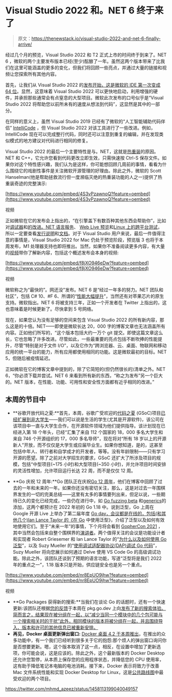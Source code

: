 # Visual Studio 2022 和。NET 6 终于来了

> 原文：<https://thenewstack.io/visual-studio-2022-and-net-6-finally-arrive/>

经过几个月的预览，Visual Studio 2022 和 T2 正式上市的时间终于到来了。NET 6 ，微软的两个主要发布版本已经(至少)酝酿了一年。虽然这两个版本带来了比我们在这里可能涵盖的更多的变化，但我们将回顾一些亮点，并通过大量的链接和视频让您探索所有其他内容。

首先，让我们从 Visual Studio 2022 的[发布开始，这是微软的 IDE 第一次](https://devblogs.microsoft.com/visualstudio/visual-studio-2022-now-available/)[变成 64 位](https://devblogs.microsoft.com/visualstudio/tag/64-bit/)。显然，这意味着 Visual Studio 2022 可以更快地启动，利用增强的硬件，并承担那些通常会有点窒息的大型项目。微软此次发布的口号似乎是“Visual Studio 2022 将帮助您以前所未有的速度从想法到代码”，这显然是其中的一部分。

在同样的意义上，虽然 Visual Studio 2019 已经有了微软的“人工智能辅助代码伴侣” [IntelliCode](https://devblogs.microsoft.com/visualstudio/tag/intellicode/) ，但 Visual Studio 2022 对该工具进行了一些改进。例如，IntelliCode 现在可以完成整行代码，同时还可以注意到重复的编辑，并在发现类似模式的地方建议对代码进行相同的修复。

Visual Studio 2022 的最后一个主要特性是与。NET，这就是[热重装](https://devblogs.microsoft.com/dotnet/update-on-net-hot-reload-progress-and-visual-studio-2022-highlights/)的原因。NET 和 C++，它允许您看到代码更改立即生效，只需快速按 Ctrl-S 保存文件。如果你对这个特性感兴趣，我们认为是这样，你可能想回顾几周前的事情，看看为什么围绕它的戏剧性事件是关注微软开源管理的好理由。除此之外，微软的 Scott Hanselman(他是帮助拯救流行但一度濒临灭绝的热重装功能的人之一)提供了热重装奇迹的完整演示:

[https://www.youtube.com/embed/4S3vPzawnoQ?feature=oembed](https://www.youtube.com/embed/4S3vPzawnoQ?feature=oembed)

视频

正如微软在它的发布会上指出的，“在引擎盖下有数百种其他东西会帮助你”，比如对[调试器](https://devblogs.microsoft.com/visualstudio/tag/debug/)和[的改进。NET 语言服务](https://devblogs.microsoft.com/visualstudio/learn-whats-new-in-net-productivity/)、 [Web Live 预览](https://devblogs.microsoft.com/visualstudio/design-your-web-forms-apps-with-web-live-preview-in-visual-studio-2022/)和[Linux 上的跨平台测试](https://docs.microsoft.com/en-us/visualstudio/test/remote-testing)，所以一定要查看[发行说明](https://docs.microsoft.com/visualstudio/releases/2022/release-notes)和[文档](https://docs.microsoft.com/visualstudio/windows/?view=vs-2022)。对于 Visual Studio 用户来说，最后一件值得注意的事情是，Visual Studio 2022 for Mac 仍处于预览阶段，预览版 3 也将于本周发布，M1 处理器支持也即将推出。当然，如果你不准备阅读更多内容，有大量的[视频](https://www.youtube.com/visualstudio)带你了解新内容，包括这个概述发布会本身的视频:

[https://www.youtube.com/embed/f8jXO946eDw?feature=oembed](https://www.youtube.com/embed/f8jXO946eDw?feature=oembed)

视频

微软称之为“最快的”。网还没"发布。NET 6 是“经过一年多的努力。NET 团队和社区”，包括 C# 10、#F 6、所谓的“[性能大幅提升](https://devblogs.microsoft.com/dotnet/performance-improvements-in-net-6/)”，当然还有对苹果芯片的原生支持。微软指出。NET 6 将被支持三年，正如一个开发者在 Twitter 上指出的，这也意味着是时候更新了。尽快拿到 5 号网络。

现在，如果您认为没有足够的空间来包含 Visual Studio 2022 的所有新内容，那么这是的十倍。NET——即使是微软长达 20，000 字的博客文章也无法涵盖所有内容。正如他们所写的，“这个版本包括大约一万个 git 提交。即使这篇文章这么长，它也忽略了许多改进。尽管如此，一些最重要的亮点包括不断吹捧的性能提升，尽管“特别是对于文件 I/O”，以及它作为“跨浏览器、云、桌面、物联网和移动应用的统一平台的能力，所有应用都使用相同的功能。这是微软最初的目标。NET 5，但随后被疫情延迟。

正如微软在它的博客文章中提到的，除了它简短的(但仍然很长的)清单之外。NET 6，“你必须下载并尝试。NET 6 来看到所有新的东西，“称之为发布”另一个巨大的。NET 版本，在性能、功能、可用性和安全性方面都有近乎相同的改进。”

## 本周的节目中

*   **谷歌开放代码之夏:**首先，本周，谷歌广受欢迎的[代码之夏](https://summerofcode.withgoogle.com/archive/) (GSoC)项目[已经扩展到非大学生](http://opensource.googleblog.com/2021/11/expanding-google-summer-of-code-in-2022.html)——我们可以说是生活的学生(尤其是开源软件)，该公司在该项目中一直与大学生合作，在开源软件领域为他们提供指导。该计划现在已经进入第 18 个年头，已经“汇集了来自 112 个国家的 18，000 多名大学生和来自 746 个开源组织的 17，000 多名导师”，现在将对“所有 18 岁以上的开源新人”开放，而不仅仅是大学生或应届毕业生。如果你想知道，是的，这甚至包括中年人、转行者和自学成才的开发者，等等。没有年龄限制——只有学习开源的愿望。除了之前对大学招生的要求，GSoC 还扩大了所涉及项目的规模，包括“中型项目(~175 小时)和大型项目(~350 小时)，并允许项目时间安排的灵活性增加，允许项目运行长达 22 周，而不是仅仅 12 周。

*   **Go 庆祝 12 周年:**Go 团队正在庆祝[Go 12 周年](https://go.dev/blog/12years)，他们在博客中回顾了过去的一年和未来的一年。如果你还没有密切关注，那么，这是对过去一年围棋界发生的一切的完美总结——这里有太多的事情要列出来，但足以说，一些期待已久的变化已经完成，一些仍在进行中，如 [Go fuzzing beta](https://go.dev/blog/fuzz-beta) 和[generics](https://go.dev/blog/generics-proposal)的添加，这两个都预计在 2022 年初的 Go 1.18 中。说到泛型，Go 上周在 Google 开源 Live 上举办了第二届年度 [Go day，会议都是在线的，包括(和其他几个)Ian Lance Taylor 的《](https://opensourcelive.withgoogle.com/events/go-day-2021)[在 Go](https://www.youtube.com/watch?v=nr8EpUO9jhw) 中使用泛型》，介绍了泛型以及如何有效地使用它们。至于“未来一年”的事情，下个月将会看到 [GopherCon 2021](https://www.gophercon.com/) ，其中当然会包括来自整个围棋界的[演讲者](https://www.gophercon.com/agenda)。两个值得关注的会议是功能设计者和实现者 Robert Griesemer 和 Ian Lance Taylor 的“[为什么以及如何使用 Go 泛型](https://www.gophercon.com/agenda/session/593015)”，以及 Suzy Mueller 的“[使用调试适配器协议(DAP)调试 Go 代码](https://www.gophercon.com/agenda/session/593029)”，Suzy Mueller 将向您展示如何通过 Delve 使用 VS Code Go 的高级调试功能。除此之外，该团队还谈到了预期的语言功能，写道“泛型将是我们 2022 年的重点之一”，1.18 版本只是开始，供应链安全也是另一个重点。

[https://www.youtube.com/embed/nr8EpUO9jhw?feature=oembed](https://www.youtube.com/embed/nr8EpUO9jhw?feature=oembed)

视频

*   **Go Packages 获得新的搜索:**当我们在谈论 Go 的话题时，还有一个快速更新:该团队还根据[您的反馈](https://golang.org/issue/47321)于本周在 pkg.go.dev 上向[发布了新的搜索体验。简而言之，结果现在被分组在一起，以“减少当同一个模块中的几个包可能与一个搜索相关时的干扰”此外，相同模块的版本将被分组在一起，并且围绕导入、版本和许可的其他信息已被重新安排。](https://go.dev/blog/pkgsite-search-redesign)
*   **再见，Docker 桌面更新弹出窗口:** [Docker 桌面 4.2 于本周推出](https://www.docker.com/blog/docker-desktop-4-2-release-save-your-battery-with-pause-resume-and-say-goodbye-to-the-update-pop-up/)，在推出的众多功能中，有一个我们已经听到很多关于它的抱怨:那个烦人的弹出窗口询问你是否想要更新。嗯，这个版本取消了这一点，相反，在设置中增加了更新选项，你可能会说，这是应该的。除此之外，这个最新版本的 Docker Desktop 还允许您暂停，从本质上保存您的应用程序状态，并降低您的 CPU 使用率，这有助于降低笔记本电脑的电池消耗。接下来，Docker 表示将致力于改善 Mac 文件系统性能和实现 Docker Desktop for Linux，这是[公共路线图](https://github.com/docker/roadmap/projects/1)中最受欢迎的两个项目。

https://twitter.com/mhmd_azeez/status/1458113199040049157

<svg xmlns:xlink="http://www.w3.org/1999/xlink" viewBox="0 0 68 31" version="1.1"><title>Group</title> <desc>Created with Sketch.</desc></svg>